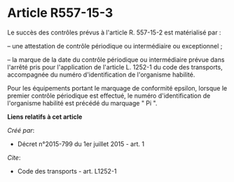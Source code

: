 # Article R557-15-3

Le succès des contrôles prévus à l'article R. 557-15-2 est matérialisé par :

– une attestation de contrôle périodique ou intermédiaire ou exceptionnel ;

– la marque de la date du contrôle périodique ou intermédiaire prévue dans l'arrêté pris pour l'application de l'article L.
1252-1 du code des transports, accompagnée du numéro d'identification de l'organisme habilité.

Pour les équipements portant le marquage de conformité epsilon, lorsque le premier contrôle périodique est effectué, le
numéro d'identification de l'organisme habilité est précédé du marquage " Pi ".

**Liens relatifs à cet article**

_Créé par_:

  - Décret n°2015-799 du 1er juillet 2015 - art. 1

_Cite_:

  - Code des transports - art. L1252-1
